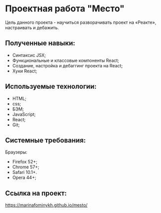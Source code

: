 # Проектная работа "Место"

Цель данного проекта - научиться разворачивать проект на «Реакте», настраивать и дебажить. 

## Полученные навыки:
* Синтаксис JSX;
* Функциональные и классовые компоненты React;
* Создание, настройка и дебаггинг проекта на React;
* Хуки React;

## Используемые технологии:
* HTML;
* css;
* БЭМ;
* JavaScript;
* React;
* Git;

## Системные требования:
Браузеры:
* Firefox 52+;
* Chrome 57+;
* Safari 10.1+.
* Opera 44+;

## Ссылка на проект: 
https://marinafominykh.github.io/mesto/


